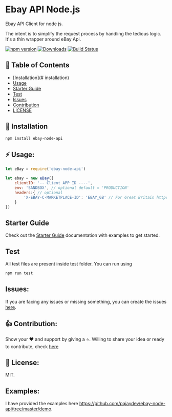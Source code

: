 # Ebay API Node.js

Ebay API Client for node js.

The intent is to simplify the request process by handling the tedious logic. It's a thin wrapper around eBay Api.

[![npm version](https://badge.fury.io/js/ebay-node-api.svg)](https://badge.fury.io/js/ebay-node-api)
[![Downloads](https://img.shields.io/npm/dt/ebay-node-api.svg)](https://img.shields.io/npm/dt/ebay-node-api.svg)
[![Build Status](https://travis-ci.org/pajaydev/ebay-node-api.svg?branch=master)](https://travis-ci.org/ajay2507/ebay-node-api)


## 📒 Table of Contents

* [Installation](# installation)
* [Usage](#usage)
* [Starter Guide](#starter-guide)
* [Test](#test)
* [Issues](#issues)
* [Contribution](#contribution)
* [LICENSE](#license)



## 🚚 Installation

```shell
npm install ebay-node-api
```

## ⚡️ Usage:

```javascript
let eBay = require('ebay-node-api')

let ebay = new eBay({
    clientID: '-- Client APP ID ----',
    env: 'SANDBOX', // optional default = 'PRODUCTION'
    headers:{ // optional
        'X-EBAY-C-MARKETPLACE-ID': 'EBAY_GB' // For Great Britain https://www.ebay.co.uk
    }
})
```

## Starter Guide

Check out the [Starter Guide](https://pajaydev.github.io/ebay-node-api) documentation with examples to get started.

## Test
All test files are present inside test folder. You can run using

```javascript
npm run test
```
## Issues:
If you are facing any issues or missing something, you can create the issues [here](https://github.com/pajaydev/ebay-node-api/issues).

## 👍 Contribution:
Show your ❤️ and support by giving a ⭐. Willing to share your idea or ready to contribute, check [here](https://github.com/pajaydev/ebay-node-api/blob/master/CONTRIBUTING.md)

## 📝 License:
MIT.

## Examples:
I have provided the examples here
https://github.com/pajaydev/ebay-node-api/tree/master/demo.
